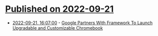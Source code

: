 # [Published on 2022-09-21](index.md)

* [2022-09-21, 16:07:00](https://tech.slashdot.org/story/22/09/21/167222/google-partners-with-framework-to-launch-upgradable-and-customizable-chromebook?utm_source=rss1.0mainlinkanon&utm_medium=feed) - [Google Partners With Framework To Launch Upgradable and Customizable Chromebook](https://tech.slashdot.org/story/22/09/21/167222/google-partners-with-framework-to-launch-upgradable-and-customizable-chromebook?utm_source=rss1.0mainlinkanon&utm_medium=feed)
